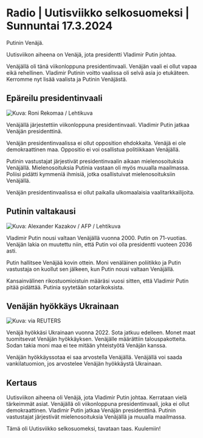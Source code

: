 # Radio \| Uutisviikko selkosuomeksi \| Sunnuntai 17.3.2024

Putinin Venäjä.

Uutisviikon aiheena on Venäjä, jota presidentti Vladimir Putin johtaa.

Venäjällä oli tänä viikonloppuna presidentinvaali. Venäjän vaali ei ollut vapaa eikä rehellinen. Vladimir Putinin voitto vaalissa oli selvä asia jo etukäteen. Kerromme nyt lisää vaalista ja Putinin Venäjästä.

## Epäreilu presidentinvaali

![ Kuva: Roni Rekomaa / Lehtikuva](https://images.cdn.yle.fi/image/upload/c_crop,h_2880,w_5120,x_0,y_183/ar_1.7777777777777777,c_fill,g_faces,h_431,w_767/dpr_1.0/q_auto:eco/f_auto/fl_lossy/v1710672834/39-125857165f6c9f84e7b6)

Venäjällä järjestettiin viikonloppuna presidentinvaali. Vladimir Putin jatkaa Venäjän presidenttinä.

Venäjän presidentinvaalissa ei ollut opposition ehdokkaita. Venäjä ei ole demokraattinen maa. Oppositio ei voi osallistua politiikkaan Venäjällä.

Putinin vastustajat järjestivät presidentinvaalin aikaan mielenosoituksia Venäjällä. Mielenosoituksia Putinia vastaan oli myös muualla maailmassa. Poliisi pidätti kymmeniä ihmisiä, jotka osallistuivat mielenosoituksiin Venäjällä.

Venäjän presidentinvaalissa ei ollut paikalla ulkomaalaisia vaalitarkkailijoita.

## Putinin valtakausi

![ Kuva: Alexander Kazakov / AFP / Lehtikuva](https://images.cdn.yle.fi/image/upload/c_crop,h_2831,w_5033,x_0,y_160/ar_1.7777777777777777,c_fill,g_faces,h_431,w_767/dpr_1.0/q_auto:eco/f_auto/fl_lossy/v1709906271/39-125532265eb1923e00c0)

Vladimir Putin nousi valtaan Venäjällä vuonna 2000. Putin on 71-vuotias. Venäjän lakia on muutettu niin, että Putin voi olla presidentti vuoteen 2036 asti.

Putin hallitsee Venäjää kovin ottein. Moni venäläinen poliitikko ja Putin vastustaja on kuollut sen jälkeen, kun Putin nousi valtaan Venäjällä.

Kansainvälinen rikostuomioistuin määräsi vuosi sitten, että Vladimir Putin pitää pidättää. Putinia syytetään sotarikoksista.

## Venäjän hyökkäys Ukrainaan

![ Kuva: via REUTERS](https://images.cdn.yle.fi/image/upload/c_crop,h_2289,w_4075,x_0,y_0/ar_1.7777777777777777,c_fill,g_faces,h_431,w_767/dpr_1.0/q_auto:eco/f_auto/fl_lossy/v1710661204/39-125854165f69ddda3582)

Venäjä hyökkäsi Ukrainaan vuonna 2022. Sota jatkuu edelleen. Monet maat tuomitsevat Venäjän hyökkäyksen. Venäjälle määrättiin talouspakotteita. Sodan takia moni maa ei tee mitään yhteistyötä Venäjän kanssa.

Venäjän hyökkäyssotaa ei saa arvostella Venäjällä. Venäjällä voi saada vankilatuomion, jos arvostelee Venäjän hyökkäystä Ukrainaan.

## Kertaus

Uutisviikon aiheena oli Venäjä, jota Vladimir Putin johtaa. Kerrataan vielä tärkeimmät asiat. Venäjällä oli viikonloppuna presidentinvaali, joka ei ollut demokraattinen. Vladimir Putin jatkaa Venäjän presidenttinä. Putinin vastustajat järjestivät mielenosoituksia Venäjällä ja muualla maailmassa.

Tämä oli Uutisviikko selkosuomeksi, tavataan taas. Kuulemiin!

